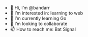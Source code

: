 - 👋 Hi, I’m @bandarr
- 👀 I’m interested in: learning to web
- 🌱 I’m currently learning Go
- 💞️ I’m looking to collaborate
- 📫 How to reach me: Bat Signal

<!---
bandarr/bandarr is a ✨ special ✨ repository because its `README.md` (this file) appears on your GitHub profile.
You can click the Preview link to take a look at your changes.
--->
